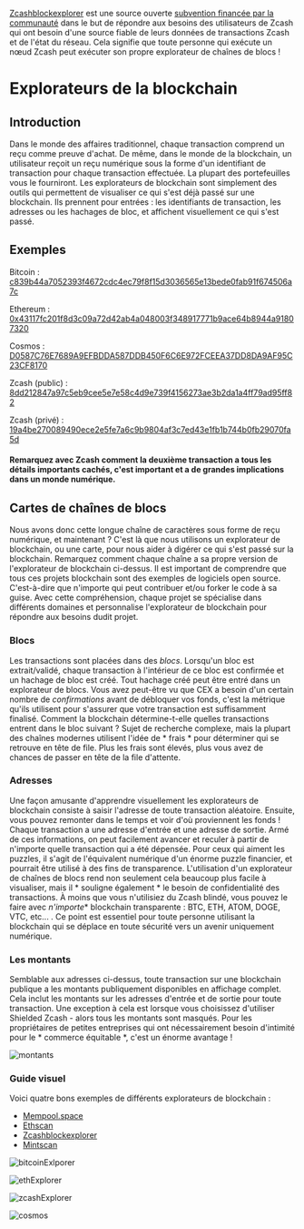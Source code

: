 [Zcashblockexplorer](https://github.com/nighthawk-apps/zcash-explorer) est une source ouverte [subvention financée par la communauté](https://forum.zcashcommunity.com/t/zcash-block-explorer-grant/38141) dans le but de répondre aux besoins des utilisateurs de Zcash qui ont besoin d'une source fiable de leurs données de transactions Zcash et de l'état du réseau. Cela signifie que toute personne qui exécute un nœud Zcash peut exécuter son propre explorateur de chaînes de blocs !



# Explorateurs de la blockchain

## Introduction

Dans le monde des affaires traditionnel, chaque transaction comprend un reçu comme preuve d'achat. De même, dans le monde de la blockchain, un utilisateur reçoit un reçu numérique sous la forme d'un identifiant de transaction pour chaque transaction effectuée. La plupart des portefeuilles vous le fourniront. Les explorateurs de blockchain sont simplement des outils qui permettent de visualiser ce qui s'est déjà passé sur une blockchain. Ils prennent pour entrées : les identifiants de transaction, les adresses ou les hachages de bloc, et affichent visuellement ce qui s'est passé.

## Exemples

Bitcoin : [c839b44a7052393f4672cdc4ec79f8f15d3036565e13bede0fab91f674506a7c](https://mempool.space/tx/c839b44a7052393f4672cdc4ec79f8f15d3036565e13bede0fab91f674506a7c)
    
    
Ethereum : [0x43117fc201f8d3c09a72d42ab4a048003f348917771b9ace64b8944a91807320](https://etherscan.io/tx/0x43117fc201f8d3c09a72d42ab4a048003f348917771b9ace64b8944a91807320)
    
 
Cosmos : [D0587C76E7689A9EFBDDA587DDB450F6C6E972FCEEA37DD8DA9AF95C23CF8170](https://www.mintscan.io/cosmos/txs/D0587C76E7689A9EFBDDA587DDB450F6C6E972FCEEA37DD8DA9AF95C23CF8170)


Zcash (public) : [8dd212847a97c5eb9cee5e7e58c4d9e739f4156273ae3b2da1a4ff79ad95ff82](https://zcashblockexplorer.com/transactions/8dd212847a97c5eb9cee5e7e58c4d9e739f4156273ae3b2da1a4ff79ad95ff82)
  
  
Zcash (privé) : [19a4be270089490ece2e5fe7a6c9b9804af3c7ed43e1fb1b744b0fb29070fa5d](https://zcashblockexplorer.com/transactions/19a4be270089490ece2e5fe7a6c9b9804af3c7ed43e1fb1b744b0fb29070fa5d)


#### Remarquez avec Zcash comment la deuxième transaction a tous les détails importants cachés, c'est important et a de grandes implications dans un monde numérique.


## Cartes de chaînes de blocs

Nous avons donc cette longue chaîne de caractères sous forme de reçu numérique, et maintenant ? C'est là que nous utilisons un explorateur de blockchain, ou une carte, pour nous aider à digérer ce qui s'est passé sur la blockchain. Remarquez comment chaque chaîne a sa propre version de l'explorateur de blockchain ci-dessus. Il est important de comprendre que tous ces projets blockchain sont des exemples de logiciels open source. C'est-à-dire que n'importe qui peut contribuer et/ou forker le code à sa guise. Avec cette compréhension, chaque projet se spécialise dans différents domaines et personnalise l'explorateur de blockchain pour répondre aux besoins dudit projet.

### Blocs
Les transactions sont placées dans des *blocs*. Lorsqu'un bloc est extrait/validé, chaque transaction à l'intérieur de ce bloc est confirmée et un hachage de bloc est créé. Tout hachage créé peut être entré dans un explorateur de blocs. Vous avez peut-être vu que CEX a besoin d'un certain nombre de *confirmations* avant de débloquer vos fonds, c'est la métrique qu'ils utilisent pour s'assurer que votre transaction est
suffisamment finalisé. Comment la blockchain détermine-t-elle quelles transactions entrent dans le bloc suivant ? Sujet de recherche complexe, mais la plupart des chaînes modernes utilisent l'idée de * frais * pour déterminer qui se retrouve en tête de file. Plus les frais sont élevés, plus vous avez de chances de passer en tête de la file d'attente.

### Adresses

Une façon amusante d'apprendre visuellement les explorateurs de blockchain consiste à saisir l'adresse de toute transaction aléatoire. Ensuite, vous pouvez remonter dans le temps et voir d'où proviennent les fonds ! Chaque transaction a une adresse d'entrée et une adresse de sortie. Armé de ces informations, on peut facilement avancer et reculer à partir de n'importe quelle transaction qui a été dépensée. Pour ceux qui aiment les puzzles, il s'agit de l'équivalent numérique d'un énorme puzzle financier, et pourrait être utilisé à des fins de transparence. L'utilisation d'un explorateur de chaînes de blocs rend non seulement cela beaucoup plus facile à visualiser, mais il * souligne également * le besoin de confidentialité des transactions. À moins que vous n'utilisiez du Zcash blindé, vous pouvez le faire avec *n'importe** blockchain transparente : BTC, ETH, ATOM, DOGE, VTC, etc... . Ce point est essentiel pour toute personne utilisant la blockchain qui se déplace en toute sécurité vers un avenir uniquement numérique.

### Les montants

Semblable aux adresses ci-dessus, toute transaction sur une blockchain publique a les montants publiquement disponibles en affichage complet. Cela inclut les montants sur les adresses d'entrée et de sortie pour toute transaction. Une exception à cela est lorsque vous choisissez d'utiliser Shielded Zcash - alors tous les montants sont masqués. Pour les propriétaires de petites entreprises qui ont nécessairement besoin d'intimité pour le * commerce équitable *, c'est un énorme avantage !

![montants](https://user-images.githubusercontent.com/81990132/206312357-e9504151-830f-4fa1-81cb-f23619fd7226.png)


### Guide visuel

Voici quatre bons exemples de différents explorateurs de blockchain :

* [Mempool.space](https://mempool.space)
* [Ethscan](https://etherscan.io/)
* [Zcashblockexplorer](https://zcashblockexplorer.com/)
* [Mintscan](https://hub.mintscan.io/chains/ibc-network)


![bitcoinExlporer](https://user-images.githubusercontent.com/81990132/206279968-a06eb0a1-b3a6-49af-a30f-7d871b906eeb.png)


![ethExplorer](https://user-images.githubusercontent.com/81990132/206280208-2ce5eddd-157e-4eed-90a0-680c1520ec57.png)


![zcashExplorer](https://user-images.githubusercontent.com/81990132/206280454-a2c7563f-e82d-47b9-9b58-02eece1c89ee.png)


![cosmos](https://user-images.githubusercontent.com/81990132/206316791-2debfd28-923a-44f4-b7d3-701182112c30.png)





